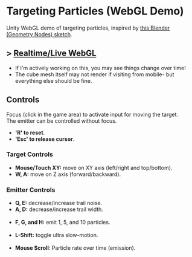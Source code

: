 # Targeting Particles (WebGL Demo)

Unity WebGL demo of targeting particles, inspired by [this Blender (Geometry Nodes) sketch](https://twitter.com/TheMirzaBeig/status/1661454183394942977).

## \> [Realtime/Live WebGL](https://mirzabeig.github.io/Targeting-Particles-WebGL/)

- If I'm actively working on this, you may see things change over time!
- The cube mesh itself may not render if visiting from mobile- but everything else should be fine.

## Controls

Focus (click in the game area) to activate input for moving the target.  
The emitter can be controlled without focus.

*   **'R' to reset**.
*   **'Esc' to release cursor**.

### Target Controls

*   **Mouse/Touch XY:** move on XY axis (left/right and top/bottom).
*   **W, A:** move on Z axis (forward/backward).

### Emitter Controls

*   **Q, E:** decrease/increase trail noise.
*   **A, D:** decrease/increase trail width.  
     
*   **F, G, and H:** emit 1, 5, and 10 particles.  
     
*   **L-Shift:** toggle ultra slow-motion.  
     
*   **Mouse Scroll**: Particle rate over time (emission).
